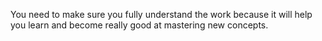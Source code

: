  You need to make sure you fully understand the work because it will help you learn and become really good at mastering new concepts.